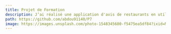 ```yaml
---
title: Projet de Formation
description: J’ai réalisé une application d'avis de restaurants en utilisant l’API de Google Map.
path: https://github.com/abdou91140/P7
image: https://images.unsplash.com/photo-1548345680-f5475ea5df84?ixid=MnwxMjA3fDB8MHxwaG90by1wYWdlfHx8fGVufDB8fHx8&ixlib=rb-1.2.1&auto=format&h=200&w=200
---
```

